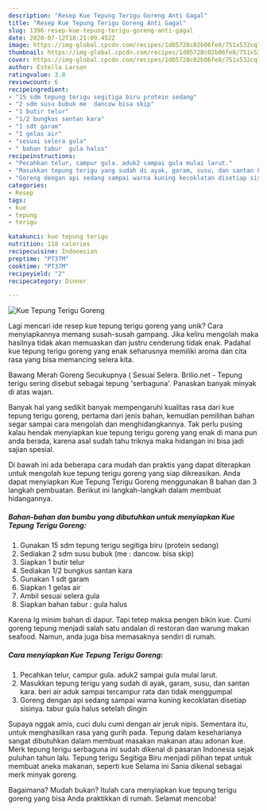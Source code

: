 ```yaml
---
description: "Resep Kue Tepung Terigu Goreng Anti Gagal"
title: "Resep Kue Tepung Terigu Goreng Anti Gagal"
slug: 1396-resep-kue-tepung-terigu-goreng-anti-gagal
date: 2020-07-12T18:21:09.452Z
image: https://img-global.cpcdn.com/recipes/1d05728c02b06fe8/751x532cq70/kue-tepung-terigu-goreng-foto-resep-utama.jpg
thumbnail: https://img-global.cpcdn.com/recipes/1d05728c02b06fe8/751x532cq70/kue-tepung-terigu-goreng-foto-resep-utama.jpg
cover: https://img-global.cpcdn.com/recipes/1d05728c02b06fe8/751x532cq70/kue-tepung-terigu-goreng-foto-resep-utama.jpg
author: Estella Larson
ratingvalue: 3.8
reviewcount: 6
recipeingredient:
- "15 sdm tepung terigu segitiga biru protein sedang"
- "2 sdm susu bubuk me  dancow bisa skip"
- "1 butir telur"
- "1/2 bungkus santan kara"
- "1 sdt garam"
- "1 gelas air"
- "sesuai selera gula"
- " bahan tabur  gula halus"
recipeinstructions:
- "Pecahkan telur, campur gula. aduk2 sampai gula mulai larut."
- "Masukkan tepung terigu yang sudah di ayak, garam, susu, dan santan kara. beri air aduk sampai tercampur rata dan tidak menggumpal"
- "Goreng dengan api sedang sampai warna kuning kecoklatan disetiap sisinya. tabur gula halus setelah dingin"
categories:
- Resep
tags:
- kue
- tepung
- terigu

katakunci: kue tepung terigu 
nutrition: 118 calories
recipecuisine: Indonesian
preptime: "PT37M"
cooktime: "PT37M"
recipeyield: "2"
recipecategory: Dinner

---
```



![Kue Tepung Terigu Goreng](https://img-global.cpcdn.com/recipes/1d05728c02b06fe8/751x532cq70/kue-tepung-terigu-goreng-foto-resep-utama.jpg)

Lagi mencari ide resep kue tepung terigu goreng yang unik? Cara menyiapkannya memang susah-susah gampang. Jika keliru mengolah maka hasilnya tidak akan memuaskan dan justru cenderung tidak enak. Padahal kue tepung terigu goreng yang enak seharusnya memiliki aroma dan cita rasa yang bisa memancing selera kita.

Bawang Merah Goreng Secukupnya ( Sesuai Selera. Brilio.net - Tepung terigu sering disebut sebagai tepung &#39;serbaguna&#39;. Panaskan banyak minyak di atas wajan.

Banyak hal yang sedikit banyak mempengaruhi kualitas rasa dari kue tepung terigu goreng, pertama dari jenis bahan, kemudian pemilihan bahan segar sampai cara mengolah dan menghidangkannya. Tak perlu pusing kalau hendak menyiapkan kue tepung terigu goreng yang enak di mana pun anda berada, karena asal sudah tahu triknya maka hidangan ini bisa jadi sajian spesial.


Di bawah ini ada beberapa cara mudah dan praktis yang dapat diterapkan untuk mengolah kue tepung terigu goreng yang siap dikreasikan. Anda dapat menyiapkan Kue Tepung Terigu Goreng menggunakan 8 bahan dan 3 langkah pembuatan. Berikut ini langkah-langkah dalam membuat hidangannya.

<!--inarticleads1-->

##### Bahan-bahan dan bumbu yang dibutuhkan untuk menyiapkan Kue Tepung Terigu Goreng:

1. Gunakan 15 sdm tepung terigu segitiga biru (protein sedang)
1. Sediakan 2 sdm susu bubuk (me : dancow. bisa skip)
1. Siapkan 1 butir telur
1. Sediakan 1/2 bungkus santan kara
1. Gunakan 1 sdt garam
1. Siapkan 1 gelas air
1. Ambil sesuai selera gula
1. Siapkan  bahan tabur : gula halus


Karena lg minim bahan di dapur. Tapi tetep maksa pengen bikin kue. Cumi goreng tepung menjadi salah satu andalan di restoran dan warung makan seafood. Namun, anda juga bisa memasaknya sendiri di rumah. 

<!--inarticleads2-->

##### Cara menyiapkan Kue Tepung Terigu Goreng:

1. Pecahkan telur, campur gula. aduk2 sampai gula mulai larut.
1. Masukkan tepung terigu yang sudah di ayak, garam, susu, dan santan kara. beri air aduk sampai tercampur rata dan tidak menggumpal
1. Goreng dengan api sedang sampai warna kuning kecoklatan disetiap sisinya. tabur gula halus setelah dingin


Supaya nggak amis, cuci dulu cumi dengan air jeruk nipis. Sementara itu, untuk menghasilkan rasa yang gurih pada. Tepung dalam keseharianya sangat dibutuhkan dalam membuat masakan makanan atau adonan kue. Merk tepung terigu serbaguna ini sudah dikenal di pasaran Indonesia sejak puluhan tahun lalu. Tepung terigu Segitiga Biru menjadi pilihan tepat untuk membuat aneka makanan, seperti kue Selama ini Sania dikenal sebagai merk minyak goreng. 

Bagaimana? Mudah bukan? Itulah cara menyiapkan kue tepung terigu goreng yang bisa Anda praktikkan di rumah. Selamat mencoba!

